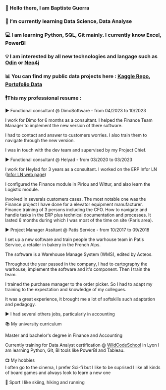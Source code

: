 ### 👋 Hello there, I am Baptiste Guerra
### 🌱 I’m currently learning Data Science, Data Analyse
### 💻 I am learning Python, SQL, Git mainly. I currently know Excel, PowerBI
### 💡 I am interested by all new technologies and langage such as [Odin](https://odin-lang.org/) or [Neo4j](https://neo4j.com/fr/)
### 📊 You can find my public data projects here :  [Kaggle Repo](https://github.com/Pimpmydata/Kaggle_Repo), [Portofolio Data](https://github.com/Pimpmydata/Portofolio-Data)


### 🕴️This my professional resume :


▶ Functional consultant @ DimoSoftware - from 04/2023 to 10/2023

I work for Dimo for 6 months as a consultant. 
I helped the Finance Team Manager to implement the new version of there software.

I had to contact and answer to customers worries. 
I also train them to navigate through the new version.

I was in touch with the dev team and supervised by my Project Chief.

▶ Functional consultant @ Helyad - from 03/2020 to 03/2023

I work for Heylad for 3 years as a consultant. 
I worked on the ERP Infor LN ([Infor LN web page](https://www.infor.com/fr-fr/solutions/erp/ln))

I configured the Finance module in Piriou and Wittur, and also learn the Logistic module. 

Involved in severals customers cases. 
The most notable one was the Finance project I have done for a elevator equipment manufacturer.  
Finance training of 3 persons including the CFO. How to navigate and handle tasks in the ERP plus technical documentation and processes. 
It lasted 6 months during which I was most of the time on site (Paris area).

▶ Project Manager Assitant @ Patis Service - from 10/2017 to 09/2018

I set up a new software and train people the warhouse team in Patis Service, a retailer in bakery in the French Alps.

The software is a Warehouse Manage System (WMS), edited by Acteos. 

Throughout the year passed in the company, I had to cartography the warhouse, implement the software and it's component. Then I train the team. 

I trained the purchase manager to the order picker. So I had to adapt my training to the expectation and knowledge of my collegues. 

It was a great experience, it brought me a lot of softskills such adaptation and pedagogy.

▶ I had several others jobs, particularly in accounting

📚 My university curriculum

Master and bachelor's degree in Finance and Accounting 

Currently training for Data Analyst certification @ [WildCodeSchool](https://www.wildcodeschool.com/fr-fr/formations-data/formation-data-analyst) in Lyon
  I am learning Python, Git, BI tools like PowerBI and Tableau.

📺 My hobbies  
  I often go to the cinema, I prefer Sci-fi but I like to be suprised
  I like all kinds of board games and always look to learn a new one

🏀 Sport 
  I like skiing, hiking and running
